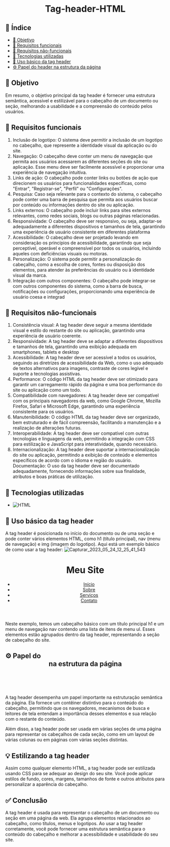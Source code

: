 <h1 align="center"> Tag-header-HTML </h1>

## 🔗 Índice
* [🎯 Objetivo](#-objetivo)
* [📍 Requisitos funcionais](#-requisitos-funcionais)
* [📍 Requisitos não-funcionais](#-requisitos-não-funcionais)
* [🔧 Tecnologias utilizadas](#-tecnologias-utilizadas)
* [🔧 Uso básico da tag header](#-uso-básico-da-tag-header)
* [⚙️ Papel do header na estrutura da página](#-Papel-do-header-na-estrutura-da-página)



## 🎯 Objetivo
Em resumo, o objetivo principal da tag header é fornecer uma estrutura semântica, acessível e estilizável para o cabeçalho de um documento ou seção, melhorando a usabilidade e a compreensão do conteúdo pelos usuários.



## 📍 Requisitos funcionais
<ol>
  <li>Inclusão de logotipo: O sistema deve permitir a inclusão de um logotipo no cabeçalho, que represente a identidade visual da aplicação ou do site.</li>
  <li>Navegação: O cabeçalho deve conter um menu de navegação que permita aos usuários acessarem as diferentes seções do site ou aplicação. Esse menu deve ser facilmente acessível e proporcionar uma experiência de navegação intuitiva.</li>
  <li>Links de ação: O cabeçalho pode conter links ou botões de ação que direcionem os usuários para funcionalidades específicas, como "Entrar", "Registrar-se", "Perfil" ou "Configurações".</li>
  <li>Pesquisa: Caso seja relevante para o contexto do sistema, o cabeçalho pode conter uma barra de pesquisa que permita aos usuários buscar por conteúdo ou informações dentro do site ou aplicação.</li>
  <li>Links externos: O cabeçalho pode incluir links para sites externos relevantes, como redes sociais, blogs ou outras páginas relacionadas.</li>
  <li>Responsividade: O cabeçalho deve ser responsivo, ou seja, adaptar-se adequadamente a diferentes dispositivos e tamanhos de tela, garantindo uma experiência de usuário consistente em diferentes plataforma
  <li>Acessibilidade: O cabeçalho deve ser projetado levando em consideração os princípios de acessibilidade, garantindo que seja perceptível, operável e compreensível por todos os usuários, incluindo aqueles com deficiências visuais ou motoras.</li>
  <li>Personalização: O sistema pode permitir a personalização do cabeçalho, como a escolha de cores, fontes ou disposição dos elementos, para atender às preferências do usuário ou à identidade visual da marca.</li>
  <li>Integração com outros componentes: O cabeçalho pode integrar-se com outros componentes do sistema, como a barra de busca, notificações ou configurações, proporcionando uma experiência de usuário coesa e integrad
</ol>




## 📍 Requisitos não-funcionais
<ol>
  <li>Consistência visual: A tag header deve seguir a mesma identidade visual e estilo do restante do site ou aplicação, garantindo uma experiência de usuário coerente.</li>
  <li>Responsividade: A tag header deve se adaptar a diferentes dispositivos e tamanhos de tela, garantindo uma exibição adequada em smartphones, tablets e desktop
  <li>Acessibilidade: A tag header deve ser acessível a todos os usuários, seguindo as diretrizes de acessibilidade da Web, como o uso adequado de textos alternativos para imagens, contraste de cores legível e suporte a tecnologias assistivas.</li>
  <li>Performance: O código HTML da tag header deve ser otimizado para garantir um carregamento rápido da página e uma boa performance do site ou aplicação como um todo.</li>
  <li>Compatibilidade com navegadores: A tag header deve ser compatível com os principais navegadores da web, como Google Chrome, Mozilla Firefox, Safari e Microsoft Edge, garantindo uma experiência consistente para os usuários.</li>
  <li>Manutenibilidade: O código HTML da tag header deve ser organizado, bem estruturado e de fácil compreensão, facilitando a manutenção e a realização de alterações futuras.</li>
  <li>Interoperabilidade: A tag header deve ser compatível com outras tecnologias e linguagens da web, permitindo a integração com CSS para estilização e JavaScript para interatividade, quando necessário.</li>
  <li>Internacionalização: A tag header deve suportar a internacionalização do site ou aplicação, permitindo a exibição de conteúdo e elementos específicos de acordo com o idioma e região do usuário.</li>
  </li>Documentação: O uso da tag header deve ser documentado adequadamente, fornecendo informações sobre sua finalidade, atributos e boas práticas de utilização.</li>
</ol>



## 🔧 Tecnologias utilizadas
- ![HTML](https://img.shields.io/badge/HTML5-E34F26?style=for-the-badge&logo=html5&logoColor=white)



## 🔧 Uso básico da tag header
A tag header é posicionada no início do documento ou de uma seção e pode conter vários elementos HTML, como h1 (título principal), nav (menu de navegação) e img (imagem do logotipo). Aqui está um exemplo básico de como usar a tag header:
![Capturar_2023_05_24_12_25_41_543](https://github.com/andersoncode55/Tag-header-HTML/assets/61977421/c5a94982-4bf9-4866-8e47-74408ee5b6e6)
<header>
  
  <h1>Meu Site</h1>
  <nav>
    <ul>
      <li><a href="#">Início</a></li>
      <li><a href="#">Sobre</a></li>
      <li><a href="#">Serviços</a></li>
      <li><a href="#">Contato</a></li>
    </ul>
  </nav>
</header>

Neste exemplo, temos um cabeçalho básico com um título principal h1 e um menu de navegação nav contendo uma lista de itens de menu ul. Esses elementos estão agrupados dentro da tag header, representando a seção de cabeçalho do site.


## ⚙️ Papel do <header> na estrutura da página
A tag header desempenha um papel importante na estruturação semântica da página. Ela fornece um contêiner distintivo para o conteúdo do cabeçalho, permitindo que os navegadores, mecanismos de busca e leitores de tela entendam a importância desses elementos e sua relação com o restante do conteúdo.

Além disso, a tag header pode ser usada em várias seções de uma página para representar os cabeçalhos de cada seção, como em um layout de várias colunas ou em páginas com várias seções distintas.
  
  
  
  
  
## 💡 Estilizando a tag header
Assim como qualquer elemento HTML, a tag header pode ser estilizada usando CSS para se adequar ao design do seu site. Você pode aplicar estilos de fundo, cores, margens, tamanhos de fonte e outros atributos para personalizar a aparência do cabeçalho.

  
  
  
  
  
## ✅ Conclusão
A tag header é usada para representar o cabeçalho de um documento ou seção em uma página da web. Ela agrupa elementos relacionados ao cabeçalho, como títulos, menus e logotipos. Ao usar a tag header corretamente, você pode fornecer uma estrutura semântica para o conteúdo do cabeçalho e melhorar a acessibilidade e usabilidade do seu site.










